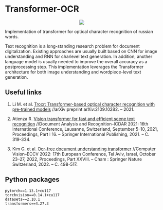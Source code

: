 # Transformer-OCR
<p align="center">
  <img src="https://github.com/Chebart/Transformer-OCR/assets/88379173/55d6c388-bab2-4bb2-b640-8ad7e88d198a">
</p>


Implementation of transformer for optical character recognition of russian words.

Text recognition is a long-standing research problem for document digitalization. Existing approaches are usually built
based on CNN for image understanding and RNN for charlevel text generation. In addition, another language model is
usually needed to improve the overall accuracy as a postprocessing step. This implementation leverages
the Transformer architecture for both image understanding and wordpiece-level text generation.

## Useful links

1. Li M. et al. [Trocr: Transformer-based optical character recognition with pre-trained models](https://arxiv.org/pdf/2109.10282.pdf)
		 //arXiv preprint arXiv:2109.10282. – 2021.

2. Atienza R. [Vision transformer for fast and efficient scene text recognition](https://arxiv.org/pdf/2105.08582.pdf) 
    //Document Analysis and Recognition–ICDAR 2021: 16th International Conference, Lausanne, Switzerland, September 5–10, 2021, Proceedings, Part I 16. – Springer International Publishing, 2021. – С. 319-334.
	
3. Kim G. et al. [Ocr-free document understanding transformer](https://arxiv.org/pdf/2105.08582.pdf) 
     //Computer Vision–ECCV 2022: 17th European Conference, Tel Aviv, Israel, October 23–27, 2022, Proceedings, Part XXVIII. – Cham : Springer Nature Switzerland, 2022. – С. 498-517.


## Python packages
```
pytorch==1.13.1+cu117
torchvision==0.14.1+cu117
datasets==2.10.1
transformers==4.27.3
```
